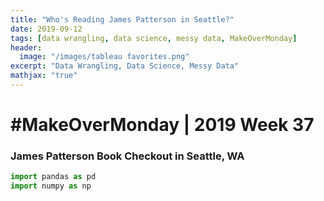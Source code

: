 ```yaml
---
title: "Who's Reading James Patterson in Seattle?"
date: 2019-09-12
tags: [data wrangling, data science, messy data, MakeOverMonday]
header:
  image: "/images/tableau favorites.png"
excerpt: "Data Wrangling, Data Science, Messy Data"
mathjax: "true"
---
```


# #MakeOverMonday | 2019 Week 37
### James Patterson Book Checkout in Seattle, WA


```python
import pandas as pd
import numpy as np
```
